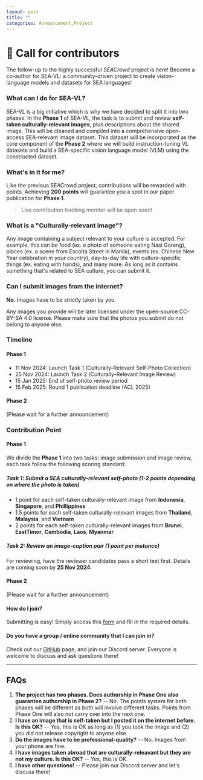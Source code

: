 ```yaml
---
layout: post
title: ""
categories: Announcement,Project
---
```


# 🚨 Call for contributors
The follow-up to the highly successful *SEACrowd* project is here! Become a co-author for SEA-VL: a community-driven project to create vision-language models and datasets for SEA languages!

<!-- ADD A SHORT BANNER HERE, SOMETHING THE SIZE OF A TWITTER BANNER WITH THE PROJECT NAME -->

### What can I do for SEA-VL?

SEA-VL is a big initiative which is why we have decided to split it into two phases. In the **Phase 1** of SEA-VL, the task is to submit and review **self-taken culturally-relevant images**, plus descriptions about the shared image. This will be cleaned and compiled into a comprehensive open-access SEA-relevant image dataset. This dataset will be incorporated as the core component of the **Phase 2** where we will build instruction-tuning VL datasets and build a SEA-specific vision language model (VLM) using the constructed dataset.

### What's in it for me?
Like the previous SEACrowd project, contributions will be rewarded with points. Achieving **200 points** will guarantee you a spot in our paper publication for **Phase 1**.

> Live contribution tracking monitor will be open soon!

### What is a "Culturally-relevant Image"?
Any image containing a subject relevant to your culture is accepted. For example, this can be food (ex. a photo of someone eating Nasi Goreng), places (ex. a scene from Escolta Street in Manila), events (ex. Chinese New Year celebration in your country), day-to-day life with culture-specific things (ex. eating with hands), and many more. As long as it contains something that's related to SEA culture, you can submit it.

### Can I submit images from the internet?
**No.** Images have to be strictly taken by you.

Any images you provide will be later licensed under the open-source CC-BY-SA 4.0 license. Please make sure that the photos you submit do not belong to anyone else.

### Timeline

#### Phase 1
- 11 Nov 2024: Launch Task 1 (Culturally-Relevant Self-Photo Collection)
- 25 Nov 2024: Launch Task 2 (Culturally-Relevant Image Review)
- 15 Jan 2025: End of self-photo review period
- 15 Feb 2025: Round 1 publication deadline (ACL 2025)

#### Phase 2
(Please wait for a further announcement)

### Contribution Point

#### Phase 1
We divide the **Phase 1** into two tasks: image submission and image review, each task follow the following scoring standard:

##### Task 1: Submit a SEA culturally-relevant self-photo (1-2 points depending on where the photo is taken)
- 1 point for each self-taken culturally-relevant image from **Indonesia**, **Singapore**, and **Phillippines**
- 1.5 points for each self-taken culturally-relevant images from **Thailand**, **Malaysia**, and **Vietnam**
- 2 points for each self-taken culturally-relevant images from **Brunei**, **EastTimor**, **Cambodia**, **Laos**, **Myanmar**

##### Task 2: Review an image-caption pair (1 point per instance)
For reviewing, have the reviewer candidates pass a short test first. Details are coming soon by **25 Nov 2024**.

#### Phase 2
(Please wait for a further announcement)

#### How do I join?
Submitting is easy! Simply access this [form](https://docs.google.com/forms/d/e/1FAIpQLScHKqaNlh-SvTD75AtWKkNhFvPNXXDy1eFyrqy3XGXq7M15Vw/viewform) and fill in the required details.

#### Do you have a group / online community that I can join in?
Check out our [GitHub](https://github.com/SEACrowd) page, and join our Discord server. Everyone is welcome to discuss and ask questions there!

---

## FAQs
1. **The project has two phases. Does authorship in Phase One also guarantee authorship in Phase 2?** -- No. The points system for both phases will be different as both will involve different tasks. Points from Phase One will also not carry over into the next one.
2. **I have an image that is self-taken but I posted it on the internet before. Is this OK?** -- Yes, this is OK as long as (1) you took the image and (2) you did not release copyright to anyone else.
3. **Do the images have to be professional-quality?** -- No. Images from your phone are fine.
4. **I have images taken abroad that are culturally-releavant but they are not my culture. Is this OK?** -- Yes, this is OK. 
5. **I have other questions!** -- Please join our Discord server and let's discuss there!


<!-- CHANGE THIS TO THE NEW POSTER -->
<!-- <img width="500" alt="SEACrowd Poster" src="https://github.com/SEACrowd/seacrowd.github.io/blob/master/images/SEACrowd_Poster_1x.png?raw=true"> -->